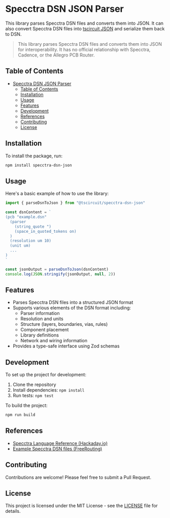 # Specctra DSN JSON Parser

This library parses Specctra DSN files and converts them into JSON. It can
also convert Specctra DSN files into [tscircuit JSON](https://github.com/tscircuit/soup)
and serialize them back to DSN.

> This library parses Specctra DSN files and converts them into JSON for interoperability. It has no official relationship with Specctra, Cadence, or the Allegro PCB Router.

## Table of Contents

- [Specctra DSN JSON Parser](#specctra-dsn-json-parser)
  - [Table of Contents](#table-of-contents)
  - [Installation](#installation)
  - [Usage](#usage)
  - [Features](#features)
  - [Development](#development)
  - [References](#references)
  - [Contributing](#contributing)
  - [License](#license)

## Installation

To install the package, run:

```bash
npm install specctra-dsn-json
```

## Usage

Here's a basic example of how to use the library:

```typescript
import { parseDsnToJson } from "@tscircuit/specctra-dsn-json"

const dsnContent = `
(pcb "example.dsn"
  (parser
    (string_quote ")
    (space_in_quoted_tokens on)
  )
  (resolution um 10)
  (unit um)
  ...
)
`

const jsonOutput = parseDsnToJson(dsnContent)
console.log(JSON.stringify(jsonOutput, null, 2))
```

## Features

- Parses Specctra DSN files into a structured JSON format
- Supports various elements of the DSN format including:
  - Parser information
  - Resolution and units
  - Structure (layers, boundaries, vias, rules)
  - Component placement
  - Library definitions
  - Network and wiring information
- Provides a type-safe interface using Zod schemas

## Development

To set up the project for development:

1. Clone the repository
2. Install dependencies: `npm install`
3. Run tests: `npm test`

To build the project:

```bash
npm run build
```

## References

- [Specctra Language Reference (Hackaday.io)](https://cdn.hackaday.io/files/1666717130852064/specctra.pdf)
- [Example Specctra DSN files (FreeRouting)](https://github.com/freerouting/freerouting/tree/master/tests)

## Contributing

Contributions are welcome! Please feel free to submit a Pull Request.

## License

This project is licensed under the MIT License - see the [LICENSE](LICENSE) file for details.
